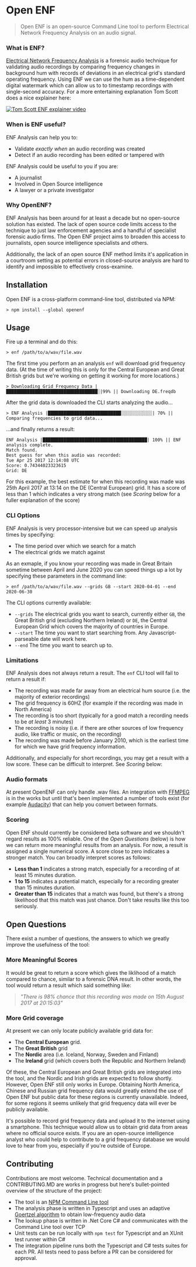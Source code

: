 # Open ENF

> Open ENF is an open-source Command Line tool to perform Electrical Network Frequency Analysis on an audio signal.

### What is ENF?

[Electrical Network Frequency Analysis](https://en.wikipedia.org/wiki/Electrical_network_frequency_analysis) is a forensic audio technique
for validating audio recordings by comparing frequency changes in background hum with records of deviations
in an electrical grid's standard operating frequency. Using ENF we can use the hum as a 
time-dependent digital watermark which can allow us to to timestamp recordings with single-second
accuracy. For a more entertaining explanation Tom Scott does a nice explainer here:

[![Tom Scott ENF explainer video](http://img.youtube.com/vi/e0elNU0iOMY/0.jpg)](http://www.youtube.com/watch?v=e0elNU0iOMY "Video Title")

### When is ENF useful?

ENF Analysis can help you to:

- Validate _exactly when_ an audio recording was created
- Detect if an audio recording has been edited or tampered with

ENF Analysis could be useful to you if you are:

- A journalist
- Involved in Open Source intelligence
- A lawyer or a private investigator

### Why OpenENF?

ENF Analysis has been around for at least a decade but no open-source solution 
has existed. The lack of open source code limits access to the technique to just law enforcement 
agencies and a handful of specialist forensic audio firms. The Open ENF project
aims to broaden this access to journalists, open source intelligence specialists
and others.

Additionally, the lack of an open source ENF method limits it's application in a
courtroom setting as potential errors in closed-source analysis are hard to identify
and impossible to effectively cross-examine.

## Installation

Open ENF is a cross-platform command-line tool, distributed via NPM:

```shell
> npm install --global openenf
```

## Usage

Fire up a terminal and do this:

```shell
> enf /path/to/a/wav/file.wav
```

The first time you perform an an analysis `enf` will download grid frequency data. (At the time of writing
this is only for the Central European and Great British grids but we're working on
getting it working for more locations.)

```shell
> Downloading Grid Frequency Data |███████████████████████████████████░|99% || Downloading DE.freqdb
```

After the grid data is downloaded the CLI starts
analyzing the audio...

```shell
> ENF Analysis |████████████████████████████░░░░░░░░░░░░| 70% || Comparing frequencies to grid data...
```

...and finally returns a result:

```shell
ENF Analysis |████████████████████████████████████████| 100% || ENF analysis complete.
Match found.
Best guess for when this audio was recorded:
Tue Apr 25 2017 12:14:08 UTC
Score: 0.74344023323615
Grid: DE
```

For this example, the best estimate for when this recording was made was 25th April 2017 at 13:14 on the
DE (Central European) grid. It has a score of less than 1 which indicates a very
strong match (see _Scoring_ below for a fuller explanation of the score)

### CLI Options

ENF Analysis is very processor-intensive but we can speed up analysis times by
specifying:

- The time period over which we search for a match
- The electrical grids we match against

As an exmaple, if you know your recording was made in Great Britain sometime between 
April and June 2020 you can speed things up a lot by specifying
these parameters in the command line:

```shell
> enf /path/to/a/wav/file.wav --grids GB --start 2020-04-01 --end 2020-06-30
```

The CLI options currently available:

- ``--grids`` The electrical grids you want to search, currently either `GB`, the Great British grid (excluding Northern Ireland) or `DE`, the Central European Grid which covers the majority of countries in Europe.
- ``--start`` The time you want to start searching from. Any Javascript-parseable date will work here.
- ``--end`` The time you want to search up to.

### Limitations

ENF Analysis does not always return a result. The `enf` CLI tool will
fail to return a result if:

- The recording was made far away from an electrical hum source (i.e. the majority of exterior recordings)
- The grid frequency is 60HZ (for example if the recording was made in North America)
- The recording is too short (typically for a good match a recording needs to be _at least_ 3 minutes)
- The recording is noisy (i.e. if there are other sources of low frequency audio, like traffic or music, on the recording)
- The recording was made before January 2010, which is the earliest time for which we have grid frequency information.

Additionally, and especially for short recordings, you may get a result with a low score. These
can be difficult to interpret. See _Scoring_ below:

### Audio formats

At present OpenENF can only handle .wav files. An integration with 
[FFMPEG](https://ffmpeg.org/) is in the works but until that's been
implemented a number of tools exist (for example [Audacity](https://www.audacityteam.org/))
that can help you convert between formats.

### Scoring

Open ENF should currently be considered beta software and we shouldn't regard results
as 100% reliable. One of the _Open Questions_ (below) is how we can return more meaningful
results from an analysis. For now, a result is assigned a single
numerical score. A score close to zero indicates a stronger match.
You can broadly interpret scores as follows:

- **Less than 1** indicates a strong match, especially for a recording of at least 15 minutes duration.
- **1 to 15** indicates a potential match, especially for a recording greater than 15 minutes duration. 
- **Greater than 15** indicates that a match was found, but there's a strong likelihood that this match was just chance. Don't take results like this too seriously.

## Open Questions

There exist a number of questions, the answers to which we greatly improve the usefulness of the tool:

### More Meaningful Scores

It would be great to return a score which gives the liklihood of a match compared to chance, similar to a forensic DNA result.
In other words, the tool would return a result which said something like:

> _"There is 98% chance that this recording was made on 15th August 2017 at 20:15:03"_

### More Grid coverage

At present we can only locate publicly available grid data for:

- The **Central European** grid.
- The **Great British** grid
- The **Nordic** area (i.e. Iceland, Norway, Sweden and Finland)
- The **Ireland** grid (which covers both the Republic and Northern Ireland)

Of these, the Central European and Great British grids are integrated into
the tool, and the Nordic and Irish grids are expected to follow
shortly. However, Open ENF still only works in Europe. Obtaining
North America, Chinese and Russian grid frequency data would greatly extend
the use of Open ENF but public data for these regions is currently
unavailable. Indeed, for some regions it seems unlikely that grid
frequency data will ever be publicly available.

It's possible to record grid frequency data and upload it to the internet using a smartphone.
This technique would allow us 
to obtain grid data from areas where no official source exists. If you are an open-source intelligence analyst who could
help to contribute to a grid frequency database we 
would love to hear from you, especially if you're outside of Europe.

## Contributing

Contributions are most welcome. Technical documentation and a CONTRIBUTING.MD 
are works in progress but here's bullet-pointed overview of the structure of the project:

- The tool is an [NPM Command Line tool](https://blog.npmjs.org/post/118810260230/building-a-simple-command-line-tool-with-npm.html)
- The analysis phase is written in Typescript and uses an adaptive [Goertzel algorithm](https://en.wikipedia.org/wiki/Goertzel_algorithm) to obtain low-frequency audio data
- The lookup phase is written in .Net Core C# and communicates with the Command Line tool over TCP
- Unit tests can be run locally with `npm test` for Typescript and an XUnit test runner within C#
- The integration pipeline runs both the Typescript and C# tests suites for each PR. All tests need to pass before a PR can be considered for approval.